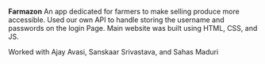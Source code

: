 **Farmazon** 
An app dedicated for farmers to make selling produce more accessible.
Used our own API to handle storing the username and passwords on the login Page.
Main website was built using HTML, CSS, and JS.

Worked with Ajay Avasi, Sanskaar Srivastava, and Sahas Maduri
